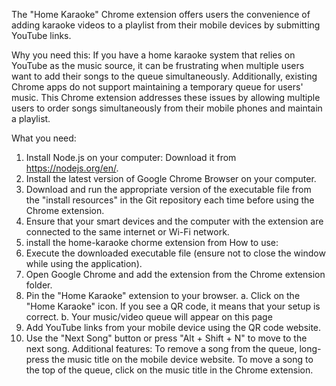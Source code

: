 The "Home Karaoke" Chrome extension offers users the convenience of adding karaoke videos to a playlist from their mobile devices by submitting YouTube links.

Why you need this: If you have a home karaoke system that relies on YouTube as the music source, it can be frustrating when multiple users want to add their songs to the queue simultaneously. Additionally, existing Chrome apps do not support maintaining a temporary queue for users' music. This Chrome extension addresses these issues by allowing multiple users to order songs simultaneously from their mobile phones and maintain a playlist.

What you need:
  1. Install Node.js on your computer: Download it from https://nodejs.org/en/.
  2. Install the latest version of Google Chrome Browser on your computer.
  3. Download and run the appropriate version of the executable file from the "install resources" in the Git repository each time before using the Chrome extension.
  4. Ensure that your smart devices and the computer with the extension are connected to the same internet or Wi-Fi network.
  5. install the home-karaoke chorme extension from 
How to use:
  1. Execute the downloaded executable file (ensure not to close the window while using the application).
  2. Open Google Chrome and add the extension from the Chrome extension folder.
  3. Pin the "Home Karaoke" extension to your browser.
      a. Click on the "Home Karaoke" icon. If you see a QR code, it means that your setup is correct.
      b. Your music/video queue will appear on this page
  4. Add YouTube links from your mobile device using the QR code website.
  5. Use the "Next Song" button or press "Alt + Shift + N" to move to the next song.
Additional features:
To remove a song from the queue, long-press the music title on the mobile device website.
To move a song to the top of the queue, click on the music title in the Chrome extension.
